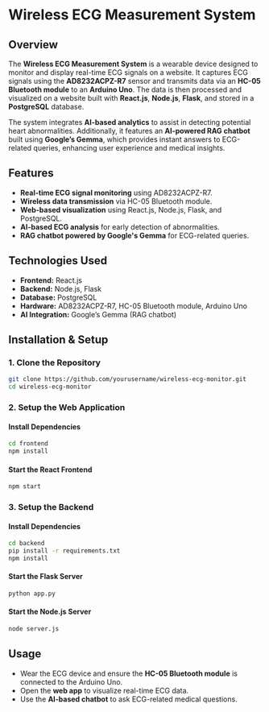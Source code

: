 # Wireless ECG Measurement System

## Overview
The **Wireless ECG Measurement System** is a wearable device designed to monitor and display real-time ECG signals on a website. It captures ECG signals using the **AD8232ACPZ-R7** sensor and transmits data via an **HC-05 Bluetooth module** to an **Arduino Uno**. The data is then processed and visualized on a website built with **React.js**, **Node.js**, **Flask**, and stored in a **PostgreSQL** database.

The system integrates **AI-based analytics** to assist in detecting potential heart abnormalities. Additionally, it features an **AI-powered RAG chatbot** built using **Google’s Gemma**, which provides instant answers to ECG-related queries, enhancing user experience and medical insights.

## Features
- **Real-time ECG signal monitoring** using AD8232ACPZ-R7.
- **Wireless data transmission** via HC-05 Bluetooth module.
- **Web-based visualization** using React.js, Node.js, Flask, and PostgreSQL.
- **AI-based ECG analysis** for early detection of abnormalities.
- **RAG chatbot powered by Google's Gemma** for ECG-related queries.

## Technologies Used
- **Frontend:** React.js
- **Backend:** Node.js, Flask
- **Database:** PostgreSQL
- **Hardware:** AD8232ACPZ-R7, HC-05 Bluetooth module, Arduino Uno
- **AI Integration:** Google’s Gemma (RAG chatbot)

## Installation & Setup
### 1. Clone the Repository
```sh
git clone https://github.com/yourusername/wireless-ecg-monitor.git
cd wireless-ecg-monitor
```

### 2. Setup the Web Application
#### Install Dependencies
```sh
cd frontend
npm install
```
#### Start the React Frontend
```sh
npm start
```

### 3. Setup the Backend
#### Install Dependencies
```sh
cd backend
pip install -r requirements.txt
npm install
```
#### Start the Flask Server
```sh
python app.py
```
#### Start the Node.js Server
```sh
node server.js
```

## Usage
- Wear the ECG device and ensure the **HC-05 Bluetooth module** is connected to the Arduino Uno.
- Open the **web app** to visualize real-time ECG data.
- Use the **AI-based chatbot** to ask ECG-related medical questions.
